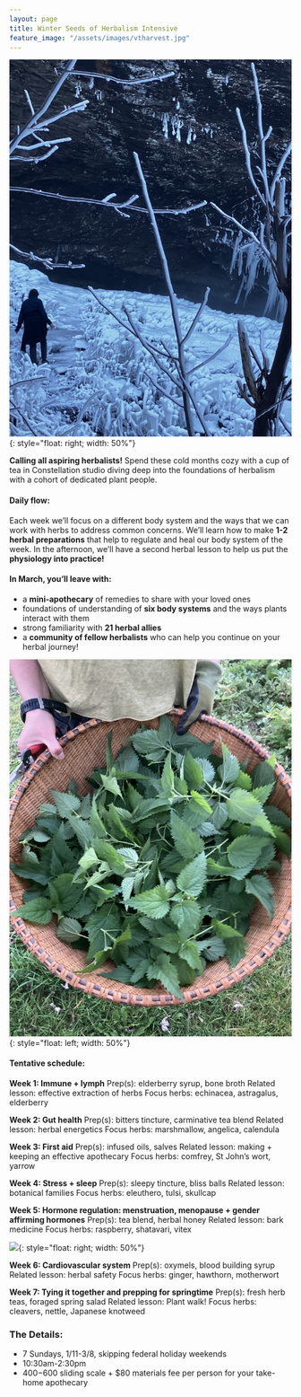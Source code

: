 ```yaml
---
layout: page
title: Winter Seeds of Herbalism Intensive
feature_image: "/assets/images/vtharvest.jpg"
---
```


![](/assets/images/icywalk.jpeg){: style="float: right; width: 50%"}

**Calling all aspiring herbalists!** Spend these cold months cozy with a cup of tea in Constellation studio diving deep into the foundations of herbalism with a cohort of dedicated plant people.

#### Daily flow:
Each week we’ll focus on a different body system and the ways that we can work with herbs to address common concerns. We’ll learn how to make **1-2 herbal preparations** that help to regulate and heal our body system of the week. In the afternoon, we’ll have a second herbal lesson to help us put the **physiology into practice!**


#### In March, you’ll leave with:
- a **mini-apothecary** of remedies to share with your loved ones
- foundations of understanding of **six body systems** and the ways plants interact with them
- strong familiarity with **21 herbal allies**
- a **community of fellow herbalists** who can help you continue on your herbal journey!

![](/assets/images/nettle.jpg){: style="float: left; width: 50%"}

#### Tentative schedule:

**Week 1: Immune + lymph**
Prep(s): elderberry syrup, bone broth
Related lesson: effective extraction of herbs
Focus herbs: echinacea, astragalus, elderberry

**Week 2: Gut health**
Prep(s): bitters tincture, carminative tea blend
Related lesson: herbal energetics
Focus herbs: marshmallow, angelica, calendula

**Week 3: First aid**
Prep(s): infused oils, salves
Related lesson: making + keeping an effective apothecary
Focus herbs: comfrey, St John’s wort, yarrow

**Week 4: Stress + sleep**
Prep(s): sleepy tincture, bliss balls
Related lesson: botanical families
Focus herbs: eleuthero, tulsi, skullcap

**Week 5: Hormone regulation: menstruation, menopause + gender affirming hormones**
Prep(s): tea blend, herbal honey
Related lesson: bark medicine
Focus herbs: raspberry, shatavari, vitex

![](/assets/images/violet.jpg){: style="float: right; width: 50%"}

**Week 6: Cardiovascular system**
Prep(s): oxymels, blood building syrup
Related lesson: herbal safety
Focus herbs: ginger, hawthorn, motherwort

**Week 7: Tying it together and prepping for springtime**
Prep(s): fresh herb teas, foraged spring salad
Related lesson: Plant walk!
Focus herbs: cleavers, nettle, Japanese knotweed

### The Details:
- 7 Sundays, 1/11-3/8, skipping federal holiday weekends
- 10:30am-2:30pm
- $400-$600 sliding scale + $80 materials fee per person for your take-home apothecary
